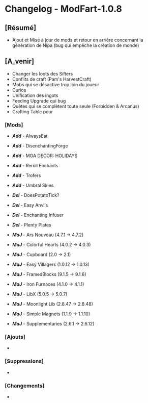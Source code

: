 # Changelog - ModFart-1.0.8

## [Résumé]

- Ajout et Mise à jour de mods et retour en arrière concernant la génération de Nipa (bug qui empêche la création de monde)

## [A_venir]

- Changer les loots des Sifters
- Conflits de craft (Pam's HarvestCraft)
- Mobs qui se désactive trop loin du joueur
- Curios
- Unification des ingots
- Feeding Upgrade qui bug
- Quêtes qui se complètent toute seule (Forbidden & Arcanus)
- Crafting Table pour

### [Mods]

- **_Add_** - AlwaysEat
- **_Add_** - DisenchantingForge
- **_Add_** - MOA DECOR: HOLIDAYS
- **_Add_** - Reroll Enchants
- **_Add_** - Trofers
- **_Add_** - Umbral Skies

- **_Del_** - DoesPotatoTick?
- **_Del_** - Easy Anvils
- **_Del_** - Enchanting Infuser
- **_Del_** - Plenty Plates

- **_MaJ_** - Ars Nouveau (4.7.1 -> 4.7.2)
- **_MaJ_** - Colorful Hearts (4.0.2 -> 4.0.3)
- **_MaJ_** - Cupboard (2.0 -> 2.1)
- **_MaJ_** - Easy Villagers (1.0.12 -> 1.0.13)
- **_MaJ_** - FramedBlocks (9.1.5 -> 9.1.6)
- **_MaJ_** - Iron Furnaces (4.1.0 -> 4.1.1)
- **_MaJ_** - LibX (5.0.5 -> 5.0.7)
- **_MaJ_** - Moonlight Lib (2.8.47 -> 2.8.48)
- **_MaJ_** - Simple Magnets (1.1.9 -> 1.1.10)
- **_MaJ_** - Supplementaries (2.6.1 -> 2.6.12)

### [Ajouts]

-

### [Suppressions]

-

### [Changements]

-
